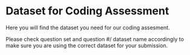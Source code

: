 # Dataset for Coding Assessment

Here you will find the dataset you need for our coding assesment.

Please check question set and question #/ dataset name accordingly to make sure you are using the correct dataset for your submission.